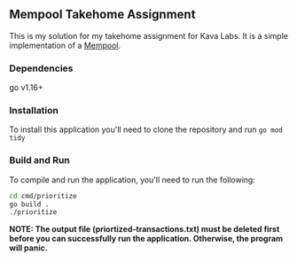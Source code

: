 ## Mempool Takehome Assignment

This is my solution for my takehome assignment for Kava Labs.  It is a simple implementation of a [Mempool](https://www.blocknative.com/blog/mempool-intro).

### Dependencies

go v1.16+

### Installation

To install this application you'll need to clone the repository and run `go mod tidy`

### Build and Run

To compile and run the application, you'll need to run the following:

```bash
cd cmd/prioritize
go build .
./prioritize
```

**NOTE: The output file (priortized-transactions.txt) must be deleted first before you can successfully run the application.  Otherwise, the program will panic.**
